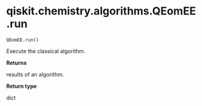 # qiskit.chemistry.algorithms.QEomEE.run

`QEomEE.run()`

Execute the classical algorithm.

**Returns**

results of an algorithm.

**Return type**

dict
